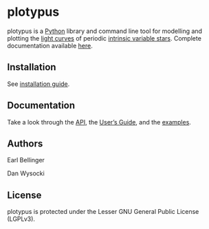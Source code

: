 # plotypus

plotypus is a [Python](http://www.python.org) library and command line tool for modelling and plotting the [light curves](https://en.wikipedia.org/wiki/Light_curve) of periodic [intrinsic variable stars](https://en.wikipedia.org/wiki/Variable_star#Intrinsic_variable_stars). Complete documentation available [here](https://astroswego.github.io/plotypus/).

## Installation

See [installation guide](https://astroswego.github.io/plotypus/user_guide/install.html).

## Documentation

Take a look through the [API](https://astroswego.github.io/plotypus/api/index.html), the [User’s Guide](https://astroswego.github.io/plotypus/user_guide/index.html), and the [examples](https://astroswego.github.io/plotypus/examples/index.html).

## Authors

Earl Bellinger

Dan Wysocki

## License

plotypus is protected under the Lesser GNU General Public License (LGPLv3).
